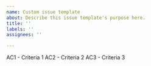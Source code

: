 ```yaml
---
name: Custom issue template
about: Describe this issue template's purpose here.
title: ''
labels: ''
assignees: ''

---
```


AC1 - Criteria 1
AC2 - Criteria 2
AC3 - Criteria 3
